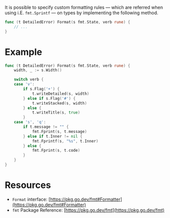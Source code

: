 It is possible to specify custom formatting rules — which are referred when using i.E. `fmt.Sprintf` — on types by implementing the following method.

```go
func (t DetailedError) Format(s fmt.State, verb rune) {
	// ...
}
```

# Example

```go
func (t DetailedError) Format(s fmt.State, verb rune) {
	width, _ := s.Width()

	switch verb {
	case 'v':
		if s.Flag('+') {
			t.writeDetailed(s, width)
		} else if s.Flag('#') {
			t.writeStacked(s, width)
		} else {
			t.writeTitle(s, true)
		}
	case 's', 'q':
		if t.message != "" {
			fmt.Fprint(s, t.message)
		} else if t.Inner != nil {
			fmt.Fprintf(s, "%s", t.Inner)
		} else {
			fmt.Fprint(s, t.code)
		}
	}
}
```

# Resources

- `Format` interface: [https://pkg.go.dev/fmt#Formatter](https://pkg.go.dev/fmt#Formatter)
- `fmt` Package Reference: [https://pkg.go.dev/fmt](https://pkg.go.dev/fmt)